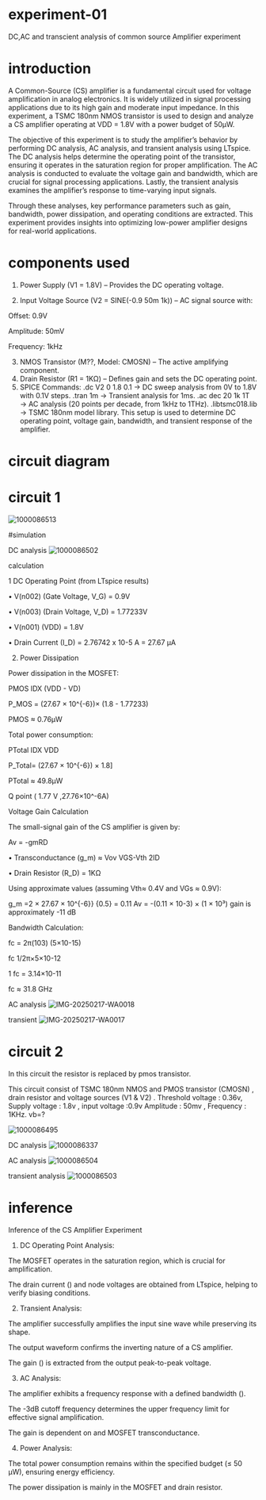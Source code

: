 # experiment-01 
DC,AC and transcient analysis of common source Amplifier experiment 
# introduction

A Common-Source (CS) amplifier is a fundamental circuit used for voltage amplification in analog electronics. It is widely utilized in signal processing applications due to its high gain and moderate input impedance. In this experiment, a TSMC 180nm NMOS transistor is used to design and analyze a CS amplifier operating at VDD = 1.8V with a power budget of 50µW.

The objective of this experiment is to study the amplifier’s behavior by performing DC analysis, AC analysis, and transient analysis using LTspice. The DC analysis helps determine the operating point of the transistor, ensuring it operates in the saturation region for proper amplification. The AC analysis is conducted to evaluate the voltage gain and bandwidth, which are crucial for signal processing applications. Lastly, the transient analysis examines the amplifier’s response to time-varying input signals.

Through these analyses, key performance parameters such as gain, bandwidth, power dissipation, and operating conditions are extracted. This experiment provides insights into optimizing low-power amplifier designs for real-world applications.


# components used 

1. Power Supply (V1 = 1.8V) – Provides the DC operating voltage.


2. Input Voltage Source (V2 = SINE(-0.9 50m 1k)) – AC signal source with:

Offset: 0.9V

Amplitude: 50mV

Frequency: 1kHz

3. NMOS Transistor (M??, Model: CMOSN) – The active amplifying component.
4. Drain Resistor (R1 = 1KΩ) – Defines gain and sets the DC operating point.
5. SPICE Commands:
.dc V2 0 1.8 0.1 → DC sweep analysis from 0V to 1.8V with 0.1V steps.
.tran 1m → Transient analysis for 1ms.
.ac dec 20 1k 1T → AC analysis (20 points per decade, from 1kHz to 1THz).
.libtsmc018.lib → TSMC 180nm model library.
This setup is used to determine DC operating point, voltage gain, bandwidth, and transient response of the amplifier.

# circuit diagram 
# circuit 1

![1000086513](https://github.com/user-attachments/assets/65689cb2-3d74-4747-aec1-55fd172eb593)

#simulation

DC analysis 
![1000086502](https://github.com/user-attachments/assets/89517c7f-2d95-4ef2-9ee6-343e9c7e976e)

calculation 

1 DC Operating Point (from LTspice results)

• V(n002) (Gate Voltage, V_G) = 0.9V

• V(n003) (Drain Voltage, V_D) = 1.77233V

• V(n001) (VDD) = 1.8V

• Drain Current (I_D) = 2.76742 x 10-5 A = 27.67 μΑ

2. Power Dissipation

Power dissipation in the MOSFET:

PMOS IDX (VDD - VD)

P_MOS = (27.67 × 10^{-6})× (1.8 - 1.77233) 

PMOS ≈ 0.76μW

Total power consumption:

PTotal IDX VDD

P_Total= (27.67 × 10^{-6}) × 1.8]

PTotal ≈ 49.8µW

Q point ( 1.77 V ,27.76×10^-6A)

Voltage Gain Calculation

The small-signal gain of the CS amplifier is given by:

Av = -gmRD

• Transconductance (g_m) ≈ Vov VGS-Vth 2ID 

• Drain Resistor (R_D) = 1ΚΩ

Using approximate values (assuming Vth≈ 0.4V and VGs ≈ 0.9V):

g_m =2 × 27.67 × 10^{-6}} {0.5} = 0.11
Av = -(0.11 × 10-3) × (1 × 10³)
gain is approximately -11 dB


Bandwidth Calculation:

fc = 2π(103) (5×10-15)

fc 1/2π×5×10-12

1 fc = 3.14×10-11

fc ≈ 31.8 GHz


AC analysis 
![IMG-20250217-WA0018](https://github.com/user-attachments/assets/1a54421d-ce1d-43d7-b3f6-7380b9e462a0)

transient 
![IMG-20250217-WA0017](https://github.com/user-attachments/assets/79ab637a-e409-4d58-af90-9f3e80ed3923)

# circuit 2
In this circuit the resistor is replaced by pmos transistor.

This circuit consist of TSMC 180nm NMOS and PMOS transistor (CMOSN) , drain resistor and voltage sources (V1 & V2) . Threshold voltage : 0.36v, Supply voltage : 1.8v , input voltage :0.9v Amplitude : 50mv , Frequency : 1KHz. vb=?

 ![1000086495](https://github.com/user-attachments/assets/c449d331-ad59-486b-8e4d-95606bd1f0f9)

DC analysis 
![1000086337](https://github.com/user-attachments/assets/593a5821-66fb-4d6a-9a35-57e3ad91e218)


AC analysis 
![1000086504](https://github.com/user-attachments/assets/2eafa119-aa7e-4c85-89f9-e968277a6001)

transient analysis 
![1000086503](https://github.com/user-attachments/assets/8d7ae470-29e5-4635-88c0-bb02f618141a)

# inference 
Inference of the CS Amplifier Experiment

1. DC Operating Point Analysis:

The MOSFET operates in the saturation region, which is crucial for amplification.

The drain current () and node voltages are obtained from LTspice, helping to verify biasing conditions.


2. Transient Analysis:

The amplifier successfully amplifies the input sine wave while preserving its shape.

The output waveform confirms the inverting nature of a CS amplifier.

The gain () is extracted from the output peak-to-peak voltage.


3. AC Analysis:

The amplifier exhibits a frequency response with a defined bandwidth ().

The -3dB cutoff frequency determines the upper frequency limit for effective signal amplification.

The gain is dependent on  and MOSFET transconductance.

4. Power Analysis:

The total power consumption remains within the specified budget (≤ 50 µW), ensuring energy efficiency.

The power dissipation is mainly in the MOSFET and drain resistor.













